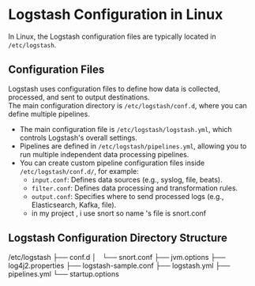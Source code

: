 # Logstash Configuration in Linux

In Linux, the Logstash configuration files are typically located in `/etc/logstash`.

## Configuration Files

Logstash uses configuration files to define how data is collected, processed, and sent to output destinations.  
The main configuration directory is `/etc/logstash/conf.d`, where you can define multiple pipelines.  

- The main configuration file is `/etc/logstash/logstash.yml`, which controls Logstash's overall settings.  
- Pipelines are defined in `/etc/logstash/pipelines.yml`, allowing you to run multiple independent data processing pipelines.  
- You can create custom pipeline configuration files inside `/etc/logstash/conf.d/`, for example:  
  - `input.conf`: Defines data sources (e.g., syslog, file, beats).  
  - `filter.conf`: Defines data processing and transformation rules.  
  - `output.conf`: Specifies where to send processed logs (e.g., Elasticsearch, Kafka, file).  
  - in my project , i use snort so name 's file is snort.conf 


## Logstash Configuration Directory Structure

/etc/logstash
├── conf.d
│   └── snort.conf
├── jvm.options
├── log4j2.properties
├── logstash-sample.conf
├── logstash.yml
├── pipelines.yml
└── startup.options
